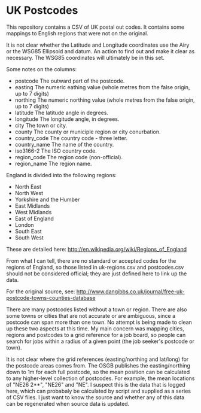 UK Postcodes
============

This repository contains a CSV of UK postal out codes. It contains some mappings to English
regions that were not on the original.

It is not clear whether the Latitude and Longitude coordinates use the Airy or the WSG85 Ellipsoid
and datum. An action to find out and make it clear as necessary. The WSG85 coordinates will
ultimately be in this set.

Some notes on the columns:

* postcode The outward part of the postcode.
* easting The numeric eathing value (whole metres from the false origin, up to 7 digits)
* northing The numeric northing value (whole metres from the false origin, up to 7 digits)
* latitude The latitude angle in degrees.
* longitude The longitude angle, in degrees.
* city The town or city.
* county The county or municiple region or city conurbation.
* country_code The country code - three letter.
* country_name The name of the country.
* iso3166-2 The ISO country code.
* region_code The region code (non-official).
* region_name The region name.

England is divided into the following regions:

*	North East
*	North West
*	Yorkshire and the Humber
*	East Midlands
*	West Midlands
*	East of England
*	London
*	South East
*	South West

These are detailed here:
http://en.wikipedia.org/wiki/Regions_of_England

From what I can tell, there are no standard or accepted codes for the regions of England,
so those listed in uk-regions.csv and postcodes.csv should not be considered official;
they are just defined here to link up the data.

For the original source, see:
http://www.dangibbs.co.uk/journal/free-uk-postcode-towns-counties-database

There are many postcodes listed without a town or region. There are also some towns or cities
that are not accurate or are ambiguous, since a postcode can span more than one town. No attempt
is being made to clean up these two aspects at this time. My main concern was mapping cities,
regions and postcodes to a grid reference for a job board, so people can search for jobs within
a radius of a given point (the job seeker's postcode or town).

It is not clear where the grid references (easting/northing and lat/long) for the postcode areas
comes from. The OSGB publishes the easting/northing down to 1m for each full postcode, so the
mean position can be calculated to any higher-level collection of postcodes. For example, the
mean locations of "NE26 2**", "NE26" and "NE". I suspect this is the data that is logged here,
which can probabaly be calculated by script and supplied as a series of CSV files. I just want
to know the source and whether any of this data can be regenerated when source data is updated.


